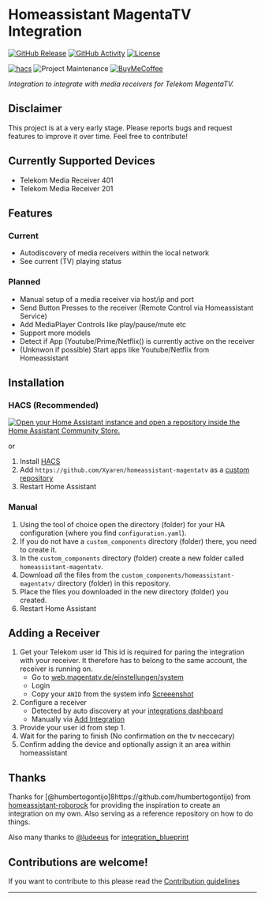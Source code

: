 # Homeassistant MagentaTV Integration

[![GitHub Release][releases-shield]][releases]
[![GitHub Activity][commits-shield]][commits]
[![License][license-shield]](LICENSE)

[![hacs][hacsbadge]][hacs]
![Project Maintenance][maintenance-shield]
[![BuyMeCoffee][buymecoffeebadge]][buymecoffee]

_Integration to integrate with media receivers for Telekom MagentaTV._

## Disclaimer

This project is at a very early stage.
Please reports bugs and request features to improve it over time.
Feel free to contribute!

## Currently Supported Devices

- Telekom Media Receiver 401
- Telekom Media Receiver 201

## Features

### Current

- Autodiscovery of media receivers within the local network
- See current (TV) playing status

### Planned

- Manual setup of a media receiver via host/ip and port
- Send Button Presses to the receiver (Remote Control via Homeassistant Service)
- Add MediaPlayer Controls like play/pause/mute etc
- Support more models
- Detect if App (Youtube/Prime/Netflix() is currently active on the receiver
- (Unknwon if possible) Start apps like Youtube/Netflix from Homeassistant

## Installation

### HACS (Recommended)

[![Open your Home Assistant instance and open a repository inside the Home Assistant Community Store.](https://my.home-assistant.io/badges/hacs_repository.svg)](https://my.home-assistant.io/redirect/hacs_repository/?owner=xyaren&repository=homeassistant-magentatv&category=integration)

or

1. Install [HACS](https://hacs.xyz/)
1. Add `https://github.com/Xyaren/homeassistant-magentatv` as a [custom repository](https://hacs.xyz/docs/faq/custom_repositories)
1. Restart Home Assistant

### Manual

1. Using the tool of choice open the directory (folder) for your HA configuration (where you find `configuration.yaml`).
1. If you do not have a `custom_components` directory (folder) there, you need to create it.
1. In the `custom_components` directory (folder) create a new folder called `homeassistant-magentatv`.
1. Download _all_ the files from the `custom_components/homeassistant-magentatv/` directory (folder) in this repository.
1. Place the files you downloaded in the new directory (folder) you created.
1. Restart Home Assistant

## Adding a Receiver

1. Get your Telekom user id
   This id is required for paring the integration with your receiver. It therefore has to belong to the same account, the receiver is running on.
    - Go to [web.magentatv.de/einstellungen/system](https://web.magentatv.de/einstellungen/system)
    - Login
    - Copy your `ANID` from the system info [Screeenshot](https://i.imgur.com/wY0u7JL.png)
1. Configure a receiver
    - Detected by auto discovery at your [integrations dashboard](https://my.home-assistant.io/redirect/integrations/)
    - Manually via [Add Integration](https://my.home-assistant.io/redirect/config_flow_start/?domain=magentatv)
1. Provide your user id from step 1.
1. Wait for the paring to finish (No confirmation on the tv neccecary)
1. Confirm adding the device and optionally assign it an area within homeassistant

<!---->

## Thanks

Thanks for [@humbertogontijo]8https://github.com/humbertogontijo) from [homeassistant-roborock](https://github.com/humbertogontijo/homeassistant-roborock) for providing the inspiration to create an integration on my own.
Also serving as a reference repository on how to do things.

Also many thanks to [@ludeeus](https://github.com/ludeeus) for [integration_blueprint](https://github.com/ludeeus/integration_blueprint)

## Contributions are welcome!

If you want to contribute to this please read the [Contribution guidelines](CONTRIBUTING.md)

***

[homeassistant-magentatv]: https://github.com/xyaren/homeassistant-magentatv
[buymecoffee]: https://www.buymeacoffee.com/xyaren
[buymecoffeebadge]: https://img.shields.io/badge/🍕%20buy%20me%20a%20slice%20of%20pizza-donate-yellow.svg?style=for-the-badge
[commits-shield]: https://img.shields.io/github/commit-activity/y/xyaren/homeassistant-magentatv.svg?style=for-the-badge
[commits]: https://github.com/xyaren/homeassistant-magentatv/commits/main
[hacs]: https://github.com/hacs/integration
[hacsbadge]: https://img.shields.io/badge/HACS-Custom-41BDF5.svg?style=for-the-badge
[license-shield]: https://img.shields.io/github/license/xyaren/homeassistant-magentatv.svg?style=for-the-badge
[maintenance-shield]: https://img.shields.io/badge/maintainer-%40xyaren-blue.svg?style=for-the-badge
[releases-shield]: https://img.shields.io/github/release/xyaren/homeassistant-magentatv.svg?style=for-the-badge
[releases]: https://github.com/xyaren/homeassistant-magentatv/releases
